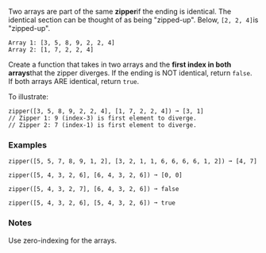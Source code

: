 Two arrays are part of the same **zipper**if the ending is identical. The identical section can be thought of as being "zipped-up". Below, `[2, 2, 4]`is "zipped-up".

    Array 1: [3, 5, 8, 9, 2, 2, 4]
    Array 2: [1, 7, 2, 2, 4]

Create a function that takes in two arrays and the **first index in both arrays**that the zipper diverges. If the ending is NOT identical, return `false`. If both arrays ARE identical, return `true`.

To illustrate:

    zipper([3, 5, 8, 9, 2, 2, 4], [1, 7, 2, 2, 4]) ➞ [3, 1]
    // Zipper 1: 9 (index-3) is first element to diverge.
    // Zipper 2: 7 (index-1) is first element to diverge.


### Examples ###
    zipper([5, 5, 7, 8, 9, 1, 2], [3, 2, 1, 1, 6, 6, 6, 6, 1, 2]) ➞ [4, 7]

    zipper([5, 4, 3, 2, 6], [6, 4, 3, 2, 6]) ➞ [0, 0]

    zipper([5, 4, 3, 2, 7], [6, 4, 3, 2, 6]) ➞ false

    zipper([5, 4, 3, 2, 6], [5, 4, 3, 2, 6]) ➞ true


### Notes ###
Use zero-indexing for the arrays.